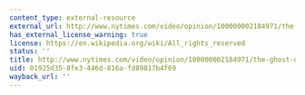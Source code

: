 ```yaml
---
content_type: external-resource
external_url: http://www.nytimes.com/video/opinion/100000002184971/the-ghost-of-gun-control.html
has_external_license_warning: true
license: https://en.wikipedia.org/wiki/All_rights_reserved
status: ''
title: http://www.nytimes.com/video/opinion/100000002184971/the-ghost-of-gun-control.html
uid: 01925d35-8fe3-446d-816a-fd89817b4f69
wayback_url: ''
---
```

